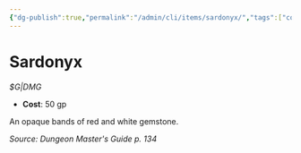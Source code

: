 ```yaml
---
{"dg-publish":true,"permalink":"/admin/cli/items/sardonyx/","tags":["compendium/src/5e/dmg","item/gear/g-dmg"],"updated":"2025-01-11T15:32:20.014+00:00"}
---
```


# Sardonyx
*$G|DMG*  

- **Cost**: 50 gp

An opaque bands of red and white gemstone.

*Source: Dungeon Master's Guide p. 134*